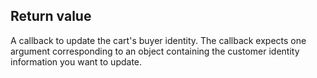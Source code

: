 ## Return value

A callback to update the cart's buyer identity. The callback expects one argument corresponding to an object containing the customer identity information you want to update.
